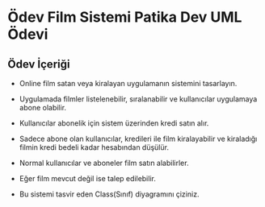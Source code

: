 # Ödev Film Sistemi Patika Dev UML Ödevi


## Ödev İçeriği 


- Online film satan veya kiralayan uygulamanın sistemini tasarlayın.


- Uygulamada filmler listelenebilir, sıralanabilir ve kullanıcılar uygulamaya abone olabilir.


- Kullanıcılar abonelik için sistem üzerinden kredi satın alır.


- Sadece abone olan kullanıcılar, kredileri ile film kiralayabilir ve kiraladığı filmin kredi bedeli kadar hesabından düşülür.


- Normal kullanıcılar ve aboneler film satın alabilirler. 


- Eğer film mevcut değil ise talep edilebilir.


- Bu sistemi tasvir eden Class(Sınıf) diyagramını çiziniz.


   [](https://www.hizliresim.com/pxsst0z)
